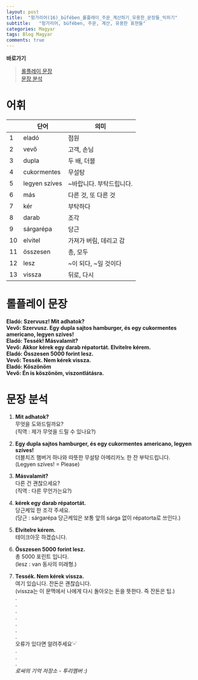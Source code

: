 ```yaml
---
layout: post
title:  "헝가리어(16)_büfében_롤플레이_주문_계산하기_유용한_문장들_익히기"
subtitle:   "헝가리어, büfében, 주문, 계산, 유용한 표현들"
categories: Magyar
tags: Blog Magyar   
comments: true
---
```


**바로가기**                     
>[롤플레이 문장](#롤플레이_문장)      
>[문장 분석](#문장_분석)       


# 어휘          

|  | **단어** | **의미** |         
| ------ | ------ | ------ |     
|1|eladó|점원|       
|2|vevő|고객, 손님|          
|3|dupla|두 배, 더블|          
|4|cukormentes|무설탕|        
|5|legyen szíves|~바랍니다. 부탁드립니다.|        
|6|más|다른 것, 또 다른 것|        
|7|kér|부탁하다|      
|8|darab|조각|              
|9|sárgarépa|당근|    
|10|elvitel|가져가 버림, 데리고 감|        
|11|összesen|총, 모두|       
|12|lesz|~이 되다, ~일 것이다|        
|13|vissza|뒤로, 다시|      


# 롤플레이 문장          

**Eladó: Szervusz! Mit adhatok?**          
**Vevő: Szervusz. Egy dupla sajtos hamburger, és egy cukormentes americano, legyen szíves!**          
**Eladó: Tessék! Másvalamit?**          
**Vevő: Akkor kérek egy darab répatortát. Elvitelre kérem.**          
**Eladó: Összesen 5000 forint lesz.**          
**Vevő: Tessék. Nem kérek vissza.**          
**Eladó: Köszönöm**          
**Vevő: Én is köszönöm, viszontlátásra.**               
      
 
# 문장 분석          

1. **Mit adhatok?**       
무엇을 도와드릴까요?       
(직역 : 제가 무엇을 드릴 수 있나요?)       
  
2. **Egy dupla sajtos hamburger, és egy cukormentes americano, legyen szíves!**        
더블치즈 햄버거 하나와 따뜻한 무설탕 아메리카노 한 잔 부탁드립니다.         
(Legyen szíves! = Please)        

3. **Másvalamit?**         
다른 건 괜찮으세요?          
(직역 : 다른 무언가는요?)           

4. **kérek egy darab répatortát.**        
당근케잌 한 조각 주세요.         
(당근 : sárgarépa 당근케잌은 보통 앞의 sárga 없이 répatorta로 쓰인다.)            

5. **Elvitelre kérem.**            
테이크아웃 하겠습니다.             

6. **Összesen 5000 forint lesz.**         
총 5000 포린트 입니다.          
(lesz : van 동사의 미래형.)         

7. **Tessék. Nem kérek vissza.**        
여기 있습니다. 잔돈은 괜찮습니다.           
(vissza는 이 문맥에서 나에게 다시 돌아오는 돈을 뜻한다. 즉 잔돈은 팁.)           
.         
.         
.         
.         
.         
.       
.        
오류가 있다면 알려주세요˙ᵕ˙       
.       
.       
.       
_로싸의 기억 저장소 - 투리멤버 :)_
